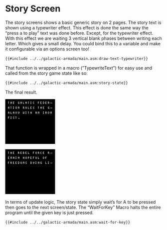 # Story Screen

The story screens shows a basic generic story on 2 pages. The story text is shown using a typewriter effect. This effect is done the same way the “press a to play” text was done before. Except, for the typewriter effect. With this effect we are waiting 3 vertical blank phases between writing each letter. Which gives a small delay. You could bind this to a variable and make it configurable via an options screen too!

```rgbasm,linenos,start={{#line_no_of "" ../../galactic-armada/main.asm:draw-text-typewriter}}
{{#include ../../galactic-armada/main.asm:draw-text-typewriter}}
```


That function is wrapped in a macro (”TypewriteText”) for easy use and called from the story game state like so:


```rgbasm,linenos,start={{#line_no_of "" ../../galactic-armada/main.asm:story-state}}
{{#include ../../galactic-armada/main.asm:story-state}}
```

The final result.

![GalacticArmada-1.png](../assets/part3/img/GalacticArmada-1.png)

![GalacticArmada-2.png](../assets/part3/img/GalacticArmada-2.png)

In terms of update logic, The story state simply wait’s for A to be pressed then goes to the next screen/state. The “WaitForKey” Macro halts the entire program until the given key is just pressed.

```rgbasm,linenos,start={{#line_no_of "" ../../galactic-armada/main.asm:wait-for-key}}
{{#include ../../galactic-armada/main.asm:wait-for-key}}
```